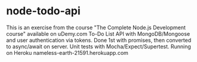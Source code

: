 ﻿# node-todo-api

This is an exercise from the course "The Complete Node.js Development course" available on uDemy.com
To-Do List API with MongoDB/Mongoose and user authentication via tokens.
Done 1st with promises, then converted to async/await on server.
Unit tests with Mocha/Expect/Supertest.
Running on Heroku nameless-earth-21591.herokuapp.com
